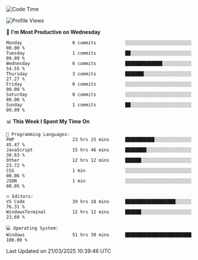 <!--START_SECTION:waka-->
![Code Time](http://img.shields.io/badge/Code%20Time-4%2C398%20hrs%2055%20mins-blue)

![Profile Views](http://img.shields.io/badge/Profile%20Views-0-blue)

📅 **I'm Most Productive on Wednesday** 

```text
Monday                   0 commits           ░░░░░░░░░░░░░░░░░░░░░░░░░   00.00 % 
Tuesday                  1 commits           ██░░░░░░░░░░░░░░░░░░░░░░░   09.09 % 
Wednesday                6 commits           ██████████████░░░░░░░░░░░   54.55 % 
Thursday                 3 commits           ███████░░░░░░░░░░░░░░░░░░   27.27 % 
Friday                   0 commits           ░░░░░░░░░░░░░░░░░░░░░░░░░   00.00 % 
Saturday                 0 commits           ░░░░░░░░░░░░░░░░░░░░░░░░░   00.00 % 
Sunday                   1 commits           ██░░░░░░░░░░░░░░░░░░░░░░░   09.09 % 
```


📊 **This Week I Spent My Time On** 

```text
💬 Programming Languages: 
PHP                      23 hrs 25 mins      ███████████░░░░░░░░░░░░░░   45.47 % 
JavaScript               15 hrs 46 mins      ████████░░░░░░░░░░░░░░░░░   30.63 % 
Other                    12 hrs 12 mins      ██████░░░░░░░░░░░░░░░░░░░   23.72 % 
CSS                      1 min               ░░░░░░░░░░░░░░░░░░░░░░░░░   00.06 % 
JSON                     1 min               ░░░░░░░░░░░░░░░░░░░░░░░░░   00.05 % 

🔥 Editors: 
VS Code                  39 hrs 18 mins      ███████████████████░░░░░░   76.31 % 
WindowsTerminal          12 hrs 12 mins      ██████░░░░░░░░░░░░░░░░░░░   23.69 % 

💻 Operating System: 
Windows                  51 hrs 30 mins      █████████████████████████   100.00 % 
```


 Last Updated on 21/03/2025 10:39:46 UTC
<!--END_SECTION:waka-->

